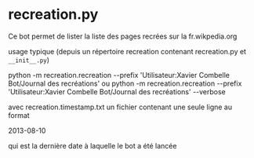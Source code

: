 recreation.py
=============

Ce bot permet de lister la liste des pages recrées sur la fr.wikpedia.org

usage typique (depuis un répertoire recreation contenant recreation.py et `__init__.py`)

python -m recreation.recreation --prefix 'Utilisateur:Xavier Combelle Bot/Journal des recréations'
ou
python -m recreation.recreation --prefix 'Utilisateur:Xavier Combelle Bot/Journal des recréations' --verbose

avec recreation.timestamp.txt un fichier contenant une seule ligne au format

2013-08-10

qui est la dernière date à laquelle le bot a été lancée

